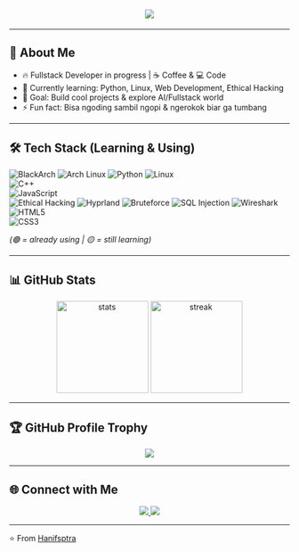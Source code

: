 <!-- Neon Banner -->
<h1 align="center">
  <img src="https://readme-typing-svg.herokuapp.com?size=30&duration=4000&color=FF00FF&center=true&vCenter=true&width=600&lines=Hi+%F0%9F%91%8B,+I'm+Hans;Fullstack+Dev+in+Progress;Ethical+Hacking+Learner;Coffee+%26+Code+Lifestyle;ngerusak+jam+tidur+demi+jam+terbang+🔥" />
</h1>

---

## 🚀 About Me
- 🔥 Fullstack Developer in progress | ☕ Coffee & 💻 Code
- 🌱 Currently learning: Python, Linux, Web Development, Ethical Hacking
- 🎯 Goal: Build cool projects & explore AI/Fullstack world
- ⚡ Fun fact: Bisa ngoding sambil ngopi & ngerokok biar ga tumbang

---

## 🛠️ Tech Stack (Learning & Using)
![BlackArch](https://img.shields.io/badge/-BlackArch-000000?logo=arch-linux&logoColor=white)
![Arch Linux](https://img.shields.io/badge/-Arch%20Linux-1793D1?logo=arch-linux&logoColor=white)
![Python](https://img.shields.io/badge/-Python-3776AB?logo=python&logoColor=white) 
![Linux](https://img.shields.io/badge/-Linux-FCC624?logo=linux&logoColor=black)  
![C++](https://img.shields.io/badge/-C++-00599C?logo=cplusplus&logoColor=white)  
![JavaScript](https://img.shields.io/badge/-JavaScript-F7DF1E?logo=javascript&logoColor=black)  
![Ethical Hacking](https://img.shields.io/badge/-Ethical%20Hacking-2E3440?logo=kalilinux&logoColor=white)
![Hyprland](https://img.shields.io/badge/-Hyprland-00A0E4?logo=wayland&logoColor=white)
![Bruteforce](https://img.shields.io/badge/-Bruteforce-E95420?logo=hackaday&logoColor=white)
![SQL Injection](https://img.shields.io/badge/-SQL%20Injection-4479A1?logo=mysql&logoColor=white)
![Wireshark](https://img.shields.io/badge/-Wireshark-1679A7?logo=wireshark&logoColor=white)
![HTML5](https://img.shields.io/badge/-HTML5-E34F26?logo=html5&logoColor=white)  
![CSS3](https://img.shields.io/badge/-CSS3-1572B6?logo=css3&logoColor=white)

*(🟢 = already using | 🟡 = still learning)*

---

## 📊 GitHub Stats
<p align="center">
  <img src="https://github-readme-stats.vercel.app/api?username=Hanifsptra&show_icons=true&theme=radical&hide_border=true&bg_color=0D1117&title_color=FF00FF&icon_color=00FFFF" alt="stats" height="165"/>
  <img src="https://github-readme-streak-stats.herokuapp.com/?user=Hanifsptra&theme=radical&hide_border=true&background=0D1117&ring=FF00FF&fire=FF00FF&currStreakLabel=00FFFF" alt="streak" height="165"/>
</p>

---

## 🏆 GitHub Profile Trophy
<p align="center">
  <img src="https://github-profile-trophy.vercel.app/?username=Hanifsptra&theme=radical&no-bg=true&row=1&column=3&title=Commits,Repositories,Experience,Stars,Followers,PullRequest" />
</p>

---

## 🌐 Connect with Me
<p align="center">
  <a href="https://www.instagram.com/hanifirzasptra" target="_blank">
    <img src="https://img.shields.io/badge/-hanifirzasptra-E4405F?logo=instagram&logoColor=white" />
  </a>
  <a href="https://www.instagram.com/sechanscyb" target="_blank">
    <img src="https://img.shields.io/badge/-sechanscyb-E4405F?logo=instagram&logoColor=white" />
  </a>
</p>

---

⭐️ From [Hanifsptra](https://github.com/Hanifsptra)

